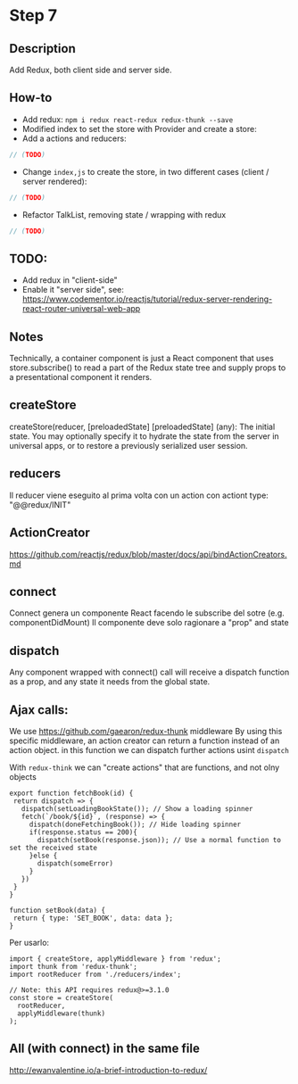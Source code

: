 # Step 7

## Description
Add Redux, both client side and server side. 

## How-to
- Add redux: `npm i redux react-redux redux-thunk --save`
- Modified index to set the store with Provider and create a store:
- Add a actions and reducers:
``` javascript
// (TODO)
```
- Change `index,js` to create the store, in two different cases (client / server rendered):
``` javascript
// (TODO)
```
- Refactor TalkList, removing state / wrapping with redux
``` javascript
// (TODO)
```

## TODO:
- Add redux in "client-side"
- Enable it "server side", see: https://www.codementor.io/reactjs/tutorial/redux-server-rendering-react-router-universal-web-app

## Notes

Technically, a container component is just a React component that uses store.subscribe()
to read a part of the Redux state tree and supply props to a presentational
component it renders.

## createStore
createStore(reducer, [preloadedState]
[preloadedState] (any): The initial state. You may optionally specify it to hydrate
the state from the server in universal apps, or to restore
a previously serialized user session.

## reducers
Il reducer viene eseguito al prima volta con un action con actiont type: "@@redux/INIT"

## ActionCreator
https://github.com/reactjs/redux/blob/master/docs/api/bindActionCreators.md

## connect
Connect genera un componente React facendo le subscribe del sotre (e.g. componentDidMount)
Il componente deve solo ragionare a "prop" and state

## dispatch
Any component wrapped with connect() call will receive a dispatch function as a prop,
and any state it needs from the global state.

## Ajax calls:

We use https://github.com/gaearon/redux-thunk middleware
By using this specific middleware, an action creator can return a function instead of an action object.
in this function we can dispatch further actions usint `dispatch`

With `redux-think` we can "create actions" that are functions, and not olny objects
```
export function fetchBook(id) {
 return dispatch => {
   dispatch(setLoadingBookState()); // Show a loading spinner
   fetch(`/book/${id}`, (response) => {
     dispatch(doneFetchingBook()); // Hide loading spinner
     if(response.status == 200){
       dispatch(setBook(response.json)); // Use a normal function to set the received state
     }else {
       dispatch(someError)
     }
   })
 }
}

function setBook(data) {
 return { type: 'SET_BOOK', data: data };
}
```

Per usarlo:
```
import { createStore, applyMiddleware } from 'redux';
import thunk from 'redux-thunk';
import rootReducer from './reducers/index';

// Note: this API requires redux@>=3.1.0
const store = createStore(
  rootReducer,
  applyMiddleware(thunk)
);
```

## All (with connect) in the same file

http://ewanvalentine.io/a-brief-introduction-to-redux/
